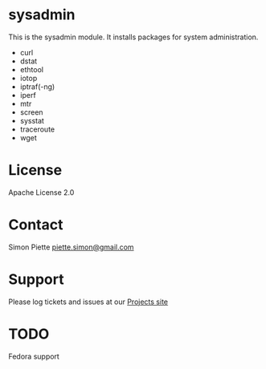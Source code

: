 # sysadmin

This is the sysadmin module. It installs packages for system administration.

* curl
* dstat
* ethtool
* iotop
* iptraf(-ng)
* iperf
* mtr
* screen
* sysstat
* traceroute
* wget

# License
Apache License 2.0

# Contact
Simon Piette <piette.simon@gmail.com>

# Support

Please log tickets and issues at our [Projects site](https://github.com/spiette/puppet-sysadmin)

# TODO
Fedora support
